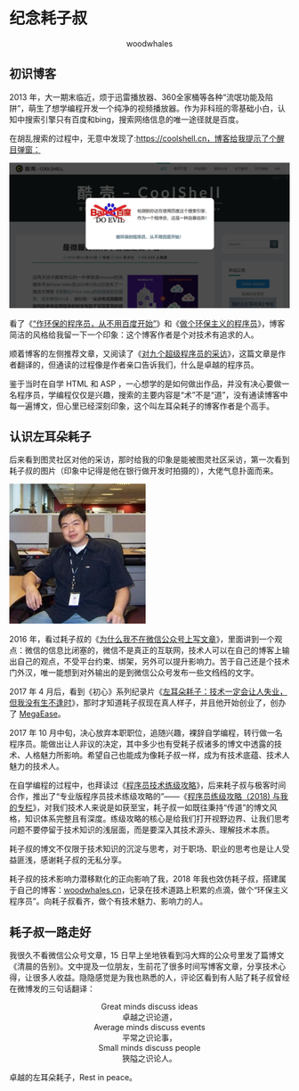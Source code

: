 # 纪念耗子叔

<center>woodwhales</center>

## 初识博客

2013 年，大一期末临近，烦于迅雷播放器、360全家桶等各种“流氓功能及陷阱”，萌生了想学编程开发一个纯净的视频播放器。作为非科班的零基础小白，认知中搜索引擎只有百度和bing，搜索网络信息的唯一途径就是百度。

在胡乱搜索的过程中，无意中发现了:https://coolshell.cn，博客给我提示了个醒目弹窗：

![](./01.png)

看了《[“作环保的程序员，从不用百度开始”](https://coolshell.cn/articles/9308.html)》和《[做个环保主义的程序员](https://coolshell.cn/articles/7186.html)》，博客简洁的风格给我留一下一个印象：这个博客作者是个对技术有追求的人。

顺着博客的左侧推荐文章，又阅读了《[对九个超级程序员的采访](https://coolshell.cn/articles/8275.html)》，这篇文章是作者翻译的，但通读的过程像是作者亲口告诉我们，什么是卓越的程序员。

鉴于当时在自学 HTML 和 ASP ，一心想学的是如何做出作品，并没有决心要做一名程序员，学编程仅仅是兴趣，搜索的主要内容是“术”不是“道”，没有通读博客中每一遍博文，但心里已经深刻印象，这个叫左耳朵耗子的博客作者是个高手。

## 认识左耳朵耗子

后来看到图灵社区对他的采访，那时给我的印象是能被图灵社区采访，第一次看到耗子叔的图片（印象中记得是他在银行做开发时拍摄的），大佬气息扑面而来。

![](./02.jpg)

2016 年，看过耗子叔的《[为什么我不在微信公众号上写文章](https://coolshell.cn/articles/17391.html)》，里面讲到一个观点：微信的信息比闭塞的，微信不是真正的互联网，技术人可以在自己的博客上输出自己的观点，不受平台约束、绑架，另外可以提升影响力。苦于自己还是个技术门外汉，唯一能想到对外输出的是到微信公众号发布一些文绉绉的文字。

2017 年 4 月后，看到《初心》系列纪录片《[左耳朵耗子：技术一定会让人失业，但我没有生不逢时](https://mp.weixin.qq.com/s?__biz=MjM5MDE0Mjc4MA==&mid=2650996268&idx=1&sn=d94041b9d0a2ef3423c23adae4b1474f&chksm=bdbf067f8ac88f693328b562c2363f2e9026d99357b79da65ef936c030844513bffa42bde3b4&scene=27#wechat_redirect)》，那时才知道耗子叔现在真人样子，并且他开始创业了，创办了 [MegaEase](https://megaease.com/)。

2017 年 10 月中旬，决心放弃本职职位，追随兴趣，裸辞自学编程，转行做一名程序员。能做出让人非议的决定，其中多少也有受耗子叔诸多的博文中透露的技术、人格魅力所影响。希望自己也能成为像耗子叔一样，成为有技术底蕴、技术人魅力的技术人。

在自学编程的过程中，也拜读过《[程序员技术练级攻略](https://coolshell.cn/articles/4990.html)》，后来耗子叔与极客时间合作，推出了“专业版程序员技术练级攻略的”——《[程序员练级攻略（2018) 与我的专栏](https://coolshell.cn/articles/18360.html)》，对我们技术人来说是如获至宝，耗子叔一如既往秉持“传道”的博文风格，知识体系完整且有深度。练级攻略的核心是给我们打开视野边界、让我们思考问题不要停留于技术知识的浅层面，而是要深入其技术源头、理解技术本质。

耗子叔的博文不仅限于技术知识的沉淀与思考，对于职场、职业的思考也是让人受益匪浅，感谢耗子叔的无私分享。

耗子叔的技术影响力潜移默化的正向影响了我，2018 年我也效仿耗子叔，搭建属于自己的博客：[woodwhales.cn](https://woodwhales.cn/)，记录在技术道路上积累的点滴，做个“环保主义程序员”。向耗子叔看齐，做个有技术魅力、影响力的人。

## 耗子叔一路走好

我很久不看微信公众号文章，15 日早上坐地铁看到冯大辉的公众号里发了篇博文《清晨的告别》。文中提及一位朋友，生前花了很多时间写博客文章，分享技术心得，让很多人收益。隐隐感觉是为我也熟悉的人，评论区看到有人贴了耗子叔曾经在微博发的三句话翻译：

<center>
Great minds discuss ideas<br/>
卓越之识论道，<br/>
Average minds discuss events<br/>
平常之识论事，<br/>
Small minds discuss people<br/>
狹隘之识论人。
</center>

卓越的左耳朵耗子，Rest in peace。